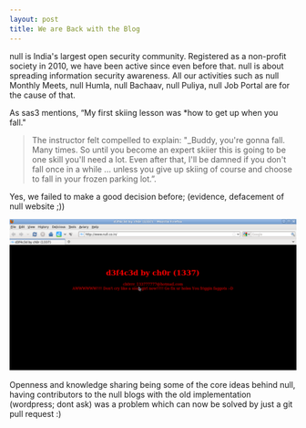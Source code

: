 ```yaml
---
layout: post
title: We are Back with the Blog
---
```


null is India's largest open security community. Registered as a non-profit society in 2010, we have been active since even before that. null is about spreading information security awareness. All our activities such as null Monthly Meets, null Humla, null Bachaav, null Puliya, null Job Portal are for the cause of that. 

<!--more-->

As sas3 mentions, “My first skiing lesson was *how to get up when you fall."

> The instructor felt compelled to explain: "_Buddy, you're gonna fall. Many times. So until you become an expert skiier this is going to be one skill you'll need a lot. Even after that, I'll be damned if you don't fall once in a while ... unless you give up skiing of course and choose to fall in your frozen parking lot.”. 

Yes, we failed to make a good decision before; (evidence, defacement of null website ;))

[![defaced page](/images/null_april_fool_prank.png)](/null-april-fool-prank-by/)

Openness and knowledge sharing being some of the core ideas behind null, having contributors to the null blogs with the old implementation (wordpress; dont ask) was a problem which can now be solved by just a git pull request :)

